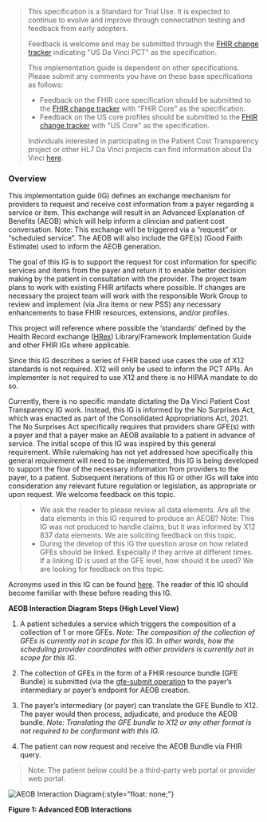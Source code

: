 <blockquote class="stu-note">
<p>
This specification is a Standard for Trial Use. It is expected to continue to evolve and improve through connectathon testing and feedback from early adopters.
</p>
<p>
Feedback is welcome and may be submitted through the <a href="http://hl7.org/fhir-issues">FHIR change tracker</a> indicating "US Da Vinci PCT" as the specification.
</p>
<p>
This implementation guide is dependent on other specifications. Please submit any comments you have on these base specifications as follows:
</p>
<ul>  
  <li>Feedback on the FHIR core specification should be submitted to the <a href="http://hl7.org/fhir-issues">FHIR change tracker</a> with "FHIR Core" as the specification. </li>
  <li>Feedback on the US core profiles should be submitted to the <a href="http://hl7.org/fhir-issues">FHIR change tracker</a> with "US Core" as the specification. </li>
</ul>
<p>
Individuals interested in participating in the Patient Cost Transparency project or other HL7 Da Vinci projects can find information about Da Vinci <a href="http://www.hl7.org/about/davinci">here</a>.
</p>
</blockquote>

### Overview
This implementation guide (IG) defines an exchange mechanism for providers to request and receive cost information from a payer regarding a service or item. This exchange will result in an Advanced Explanation of Benefits (AEOB) which will help inform a clinician and patient cost conversation. Note: This exchange will be triggered via a “request” or “scheduled service”. The AEOB will also include the GFE(s) (Good Faith Estimate) used to inform the AEOB generation.

The goal of this IG is to support the request for cost information for specific services and items from the payer and return  it to enable better decision making by the patient in consultation with the provider. The project team plans to work with existing FHIR artifacts where possible. If changes are necessary the project team will work with the responsible Work Group to review and implement (via Jira items or new PSS) any necessary enhancements to base FHIR resources, extensions, and/or profiles.

This project will reference where possible the ‘standards’ defined by the Health Record exchange ([HRex](http://hl7.org/fhir/us/davinci-hrex/2020Sep/)) Library/Framework Implementation Guide and other FHIR IGs where applicable.

Since this IG describes a series of FHIR based use cases the use of X12 standards is not required. X12 will only be used to inform the PCT APIs. An implementer is not required to use X12 and there is no HIPAA mandate to do so.

Currently, there is no specific mandate dictating the Da Vinci Patient Cost Transparency IG work. Instead, this IG is informed by the No Surprises Act, which was enacted as part of the Consolidated Appropriations Act, 2021. The No Surprises Act specifically requires that providers share GFE(s) with a payer and that a payer make an AEOB available to a patient in advance of service. The initial scope of this IG was inspired by this general requirement. While rulemaking has not yet addressed how specifically this general requirement will need to be implemented, this IG is being developed to support the flow of the necessary information from providers to the payer, to a patient. Subsequent iterations of this IG or other IGs will take into consideration any relevant future regulation or legislation, as appropriate or upon request. We welcome feedback on this topic.

<blockquote class="stu-note">
<ul>  
    <li>We ask the reader to please review all data elements. Are all the data elements in this IG required to produce an AEOB? Note: This IG was not produced to handle claims, but it was informed by X12 837 data elements. We are soliciting feedback on this topic.</li>
    <li>During the develop of this IG the question arose on how related GFEs should be linked. Especially if they arrive at different times. If a linking ID is used at the GFE level, how should it be used? We are looking for feedback on this topic.</li>
</ul>
</blockquote>

Acronyms used in this IG can be found [here](use_cases.html#terms-and-concepts). The reader of this IG should become familiar with these before reading this IG.

**AEOB Interaction Diagram Steps (High Level View)**

1. A patient schedules a service which triggers the composition of a collection of 1 or more GFEs. <em>Note: The composition of the collection of GFEs is currently not in scope for this IG. In other words, how the scheduling provider coordinates with other providers is currently not in scope for this IG. </em>

2. The collection of GFEs in the form of a FHIR resource bundle (GFE Bundle) is submitted (via the [gfe-submit operation](OperationDefinition-GFE-submit.html) to the payer’s intermediary or payer’s endpoint for AEOB creation.  

3. The payer’s intermediary (or payer) can translate the GFE Bundle to X12. The payer would then process, adjudicate, and produce the AEOB bundle. <em>Note: Translating the GFE bundle to X12 or any other format is not required to be conformant with this IG. </em>

4. The patient can now request and receive the AEOB Bundle via FHIR query.

>Note: The patient below could be a third-party web portal or provider web portal.     

![AEOB Interaction Diagram](AEOB-interaction.drawio.png){:style="float: none;"}

**Figure 1: Advanced EOB Interactions**

